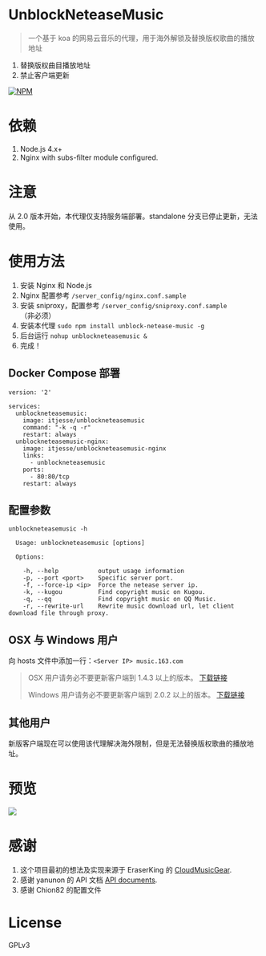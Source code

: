 # UnblockNeteaseMusic

> 一个基于 koa 的网易云音乐的代理，用于海外解锁及替换版权歌曲的播放地址

1. 替换版权曲目播放地址
2. 禁止客户端更新

[![NPM](https://nodei.co/npm/unblock-netease-music.png?downloads=true&downloadRank=true)](https://nodei.co/npm/unblock-netease-music/)

# 依赖

1. Node.js 4.x+
2. Nginx with subs-filter module configured.

# 注意

从 2.0 版本开始，本代理仅支持服务端部署。standalone 分支已停止更新，无法使用。

# 使用方法
1. 安装 Nginx 和 Node.js
2. Nginx 配置参考 `/server_config/nginx.conf.sample`
3. 安装 sniproxy，配置参考 `/server_config/sniproxy.conf.sample` （非必须）
4. 安装本代理 `sudo npm install unblock-netease-music -g`
5. 后台运行 `nohup unblockneteasemusic &`
6. 完成！

## Docker Compose 部署
```
version: '2'

services:
  unblockneteasemusic:
    image: itjesse/unblockneteasemusic
    command: "-k -q -r"
    restart: always
  unblockneteasemusic-nginx:
    image: itjesse/unblockneteasemusic-nginx
    links:
      - unblockneteasemusic
    ports:
      - 80:80/tcp
    restart: always
```

## 配置参数

```
unblockneteasemusic -h

  Usage: unblockneteasemusic [options]

  Options:

    -h, --help           output usage information
    -p, --port <port>    Specific server port.
    -f, --force-ip <ip>  Force the netease server ip.
    -k, --kugou          Find copyright music on Kugou.
    -q, --qq             Find copyright music on QQ Music.
    -r, --rewrite-url    Rewrite music download url, let client download file through proxy.
```

## OSX 与 Windows 用户

向 hosts 文件中添加一行：`<Server IP> music.163.com`

> OSX 用户请务必不要更新客户端到 1.4.3 以上的版本。 [下载链接](http://s1.music.126.net/download/osx/NeteaseMusic_1.4.3_452_web.dmg)
> 
> Windows 用户请务必不要更新客户端到 2.0.2 以上的版本。 [下载链接](http://s1.music.126.net/download/pc/cloudmusicsetup_2_0_2[128316].exe)

## 其他用户

新版客户端现在可以使用该代理解决海外限制，但是无法替换版权歌曲的播放地址。

# 预览

![](https://github.com/ITJesse/UnblockNeteaseMusic/raw/master/screenshot.png)

# 感谢

1. 这个项目最初的想法及实现来源于 EraserKing 的 [CloudMusicGear](https://github.com/EraserKing/CloudMusicGear).
2. 感谢 yanunon 的 API 文档 [API documents](https://github.com/yanunon/NeteaseCloudMusic/wiki/%E7%BD%91%E6%98%93%E4%BA%91%E9%9F%B3%E4%B9%90API%E5%88%86%E6%9E%90).
3. 感谢 Chion82 的配置文件

# License

GPLv3
